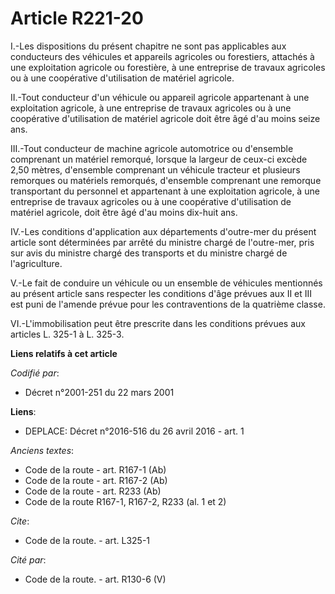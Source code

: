 # Article R221-20

I.-Les dispositions du présent chapitre ne sont pas applicables aux conducteurs des véhicules et appareils agricoles ou
forestiers, attachés à une exploitation agricole ou forestière, à une entreprise de travaux agricoles ou à une coopérative
d'utilisation de matériel agricole. 

II.-Tout conducteur d'un véhicule ou appareil agricole appartenant à une exploitation agricole, à une entreprise de travaux
agricoles ou à une coopérative d'utilisation de matériel agricole doit être âgé d'au moins seize ans. 

III.-Tout conducteur de machine agricole automotrice ou d'ensemble comprenant un matériel remorqué, lorsque la largeur de
ceux-ci excède 2,50 mètres, d'ensemble comprenant un véhicule tracteur et plusieurs remorques ou matériels remorqués,
d'ensemble comprenant une remorque transportant du personnel et appartenant à une exploitation agricole, à une entreprise de
travaux agricoles ou à une coopérative d'utilisation de matériel agricole, doit être âgé d'au moins dix-huit ans. 

IV.-Les conditions d'application aux départements d'outre-mer du présent article sont déterminées par arrêté du ministre
chargé de l'outre-mer, pris sur avis du ministre chargé des transports et du ministre chargé de l'agriculture. 

V.-Le fait de conduire un véhicule ou un ensemble de véhicules mentionnés au présent article sans respecter les conditions
d'âge prévues aux II et III est puni de l'amende prévue pour les contraventions de la quatrième classe. 

VI.-L'immobilisation peut être prescrite dans les conditions prévues aux articles L. 325-1 à L. 325-3.

**Liens relatifs à cet article**

_Codifié par_:

  - Décret n°2001-251 du 22 mars 2001

**Liens**:

  - DEPLACE: Décret n°2016-516 du 26 avril 2016 - art. 1

_Anciens textes_:

  - Code de la route - art. R167-1 (Ab)
  - Code de la route - art. R167-2 (Ab)
  - Code de la route - art. R233 (Ab)
  - Code de la route R167-1, R167-2, R233 (al. 1 et 2)

_Cite_:

  - Code de la route. - art. L325-1

_Cité par_:

  - Code de la route. - art. R130-6 (V)
